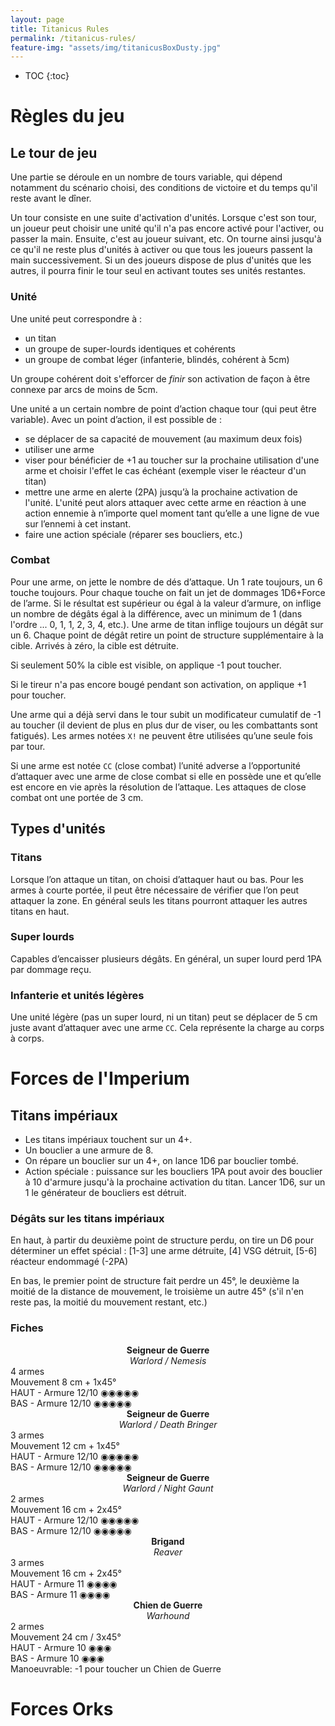 ```yaml
---
layout: page
title: Titanicus Rules
permalink: /titanicus-rules/
feature-img: "assets/img/titanicusBoxDusty.jpg"
---
```


* TOC
{:toc}

# Règles du jeu

## Le tour de jeu

Une partie se déroule en un nombre de tours variable, qui dépend notamment du scénario choisi, des conditions de victoire et du temps qu'il reste avant le dîner.

Un tour consiste en une suite d'activation d'unités. Lorsque c'est son tour, un joueur peut choisir une unité qu'il n'a pas encore activé pour l'activer, ou passer la main. Ensuite, c'est au joueur suivant, etc. On tourne ainsi jusqu'à ce qu'il ne reste plus d'unités à activer ou que tous les joueurs passent la main successivement. Si un des joueurs dispose de plus d'unités que les autres, il pourra finir le tour seul en activant toutes ses unités restantes.

### Unité

Une unité peut correspondre à :
* un titan
* un groupe de super-lourds identiques et cohérents
* un groupe de combat léger (infanterie, blindés, cohérent à 5cm)

Un groupe cohérent doit s'efforcer de *finir* son activation de façon à être connexe par arcs de moins de 5cm. 

Une unité a un certain nombre de point d’action chaque tour (qui peut être variable). Avec un point d’action, il est possible de :
* se déplacer de sa capacité de mouvement (au maximum deux fois)
* utiliser une arme
* viser pour bénéficier de +1 au toucher sur la prochaine utilisation d'une arme et choisir l'effet le cas échéant (exemple viser le réacteur d'un titan)
*  mettre une arme en alerte (2PA) jusqu’à la prochaine activation de l'unité. L'unité  peut alors attaquer avec cette arme en réaction à une action ennemie à n’importe quel moment tant qu’elle a une ligne de vue sur l’ennemi à cet instant.
* faire une action spéciale (réparer ses boucliers, etc.)

### Combat
Pour une arme, on jette le nombre de dés d’attaque. Un 1 rate toujours, un 6 touche toujours.
Pour chaque touche on fait un jet de dommages 1D6+Force de l’arme. Si le résultat est supérieur ou égal à la valeur d’armure, on inflige un nombre de dégâts égal à la différence, avec un minimum de 1 (dans l'ordre ... 0, 1, 1, 2, 3, 4, etc.). Une arme de titan inflige toujours un dégât sur un 6. Chaque point de dégât retire un point de structure supplémentaire à la cible. Arrivés à zéro, la cible est détruite.

Si seulement 50% la cible est visible, on applique -1 pout toucher.

Si le tireur n'a pas encore bougé pendant son activation, on applique +1 pour toucher.

Une arme qui a déjà servi dans le tour subit un modificateur cumulatif de -1 au toucher (il devient de plus en plus dur de viser, ou les combattants sont fatigués). Les armes notées `X!` ne peuvent être utilisées qu’une seule fois par tour.

Si une arme est notée `CC` (close combat) l’unité adverse a l’opportunité d’attaquer avec une arme de close combat si elle en possède une et qu’elle est encore en vie après la résolution de l’attaque.
Les attaques de close combat ont une portée de 3 cm. 
  

## Types d'unités

### Titans
Lorsque l’on attaque un titan, on choisi d’attaquer haut ou bas. Pour les armes à courte portée, il peut être nécessaire de vérifier que l’on peut attaquer la zone. En général seuls les titans pourront attaquer les autres titans en haut.

### Super lourds
Capables d’encaisser plusieurs dégâts. En général, un super lourd perd 1PA par dommage reçu.

### Infanterie et unités légères
Une unité légère (pas un super lourd, ni un titan) peut se déplacer de 5 cm juste avant d’attaquer avec une arme `CC`. Cela représente la charge au corps à corps.

# Forces de l'Imperium

## Titans impériaux

* Les titans impériaux touchent sur un 4+.
* Un bouclier a une armure de 8.
* On répare un bouclier sur un 4+, on lance 1D6 par bouclier tombé.
* Action spéciale : puissance sur les boucliers 1PA pout avoir des bouclier à 10 d'armure jusqu'à la prochaine activation du titan. Lancer 1D6, sur un 1 le générateur de boucliers est détruit.

### Dégâts sur les titans impériaux

En haut, à partir du deuxième point de structure perdu, on tire un D6 pour déterminer un effet spécial : [1-3] une arme détruite, [4] VSG détruit, [5-6] réacteur endommagé (-2PA)

En bas, le premier point de structure fait perdre un 45°, le deuxième la moitié de la distance de mouvement, le troisième un autre 45° (s'il n'en reste pas, la moitié du mouvement restant, etc.)

### Fiches

<div class="row">
  <div class="col-1-3 unit-sheet">
  	<div style="text-align: center; font-weight: bold;">Seigneur de Guerre</div>
  	<div style="text-align: center; font-style: italic;">Warlord / Nemesis</div>
	<div>4 armes</div>
	<div>Mouvement 8 cm + 1x45°</div>
	<div>HAUT - Armure 12/10 ◉◉◉◉◉</div>
	<div>BAS - Armure 12/10 ◉◉◉◉◉</div>
  </div>
  <div class="col-1-3 unit-sheet">
  	<div style="text-align: center; font-weight: bold;">Seigneur de Guerre</div>
  	<div style="text-align: center; font-style: italic;">Warlord / Death Bringer</div>
	<div>3 armes</div>
	<div>Mouvement 12 cm + 1x45°</div>
	<div>HAUT - Armure 12/10 ◉◉◉◉◉</div>
	<div>BAS - Armure 12/10 ◉◉◉◉◉</div>
  </div>
  <div class="col-1-3 unit-sheet">
  	<div style="text-align: center; font-weight: bold;">Seigneur de Guerre</div>
  	<div style="text-align: center; font-style: italic;">Warlord / Night Gaunt</div>
	<div>2 armes</div>
	<div>Mouvement 16 cm + 2x45°</div>
	<div>HAUT - Armure 12/10 ◉◉◉◉◉</div>
	<div>BAS - Armure 12/10 ◉◉◉◉◉</div>
  </div>
</div><!-- /.row -->

<div class="row">
  <div class="col-1-3 unit-sheet">
  	<div style="text-align: center; font-weight: bold;">Brigand</div>
  	<div style="text-align: center; font-style: italic;">Reaver</div>
	<div>3 armes</div>
	<div>Mouvement 16 cm + 2x45°</div>
	<div>HAUT - Armure 11 ◉◉◉◉</div>
	<div>BAS - Armure 11 ◉◉◉◉</div>
  </div>
  <div class="col-1-3 unit-sheet">
  	<div style="text-align: center; font-weight: bold;">Chien de Guerre</div>
  	<div style="text-align: center; font-style: italic;">Warhound</div>
	<div>2 armes</div>
	<div>Mouvement 24 cm / 3x45°</div>
	<div>HAUT - Armure 10 ◉◉◉</div>
	<div>BAS - Armure 10 ◉◉◉</div>
	<div>Manoeuvrable: -1 pour toucher un Chien de Guerre</div>
  </div>
</div><!-- /.row -->


# Forces Orks

